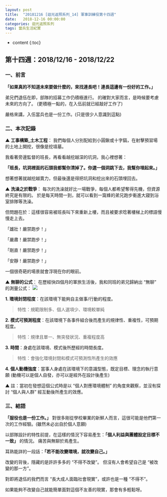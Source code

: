 ```yaml
---
layout: post
title:  "20181216 [迴光返照系列_14] 軍事訓練役第十四週"
date:   2018-12-16 00:00:00
categories: 迴光返照系列
tags: 當兵生活紀實
---
```



* content
{:toc}


## 第十四週：2018/12/16 - 2018/12/22
### 一、前言
**「如果真的不知道未來要做什麼的，來找連長吧！連長這邊有一份好的工作。」**

弟兄們退伍在即，部隊的招募工作仍積極進行。
的確對大家而言，是時候要考慮未來的方向了。
(更積極一點的，在入伍前就已經敲好工作了)

嚴格來講，入伍當兵也是一份工作。(只是很少人意識到這點)


### 二、本次記錄
**▲ 工事構築_土木工程**：
我們每個人分別配給到小圓鍬或十字鎬，在射擊預習場的土地上開挖，很像是挖墳墓。

我看著旁邊監督的班長，再看看越挖越深的坑洞，我心裡想著：

**「班長，坑洞裡面的石頭我都幫你清掉了。你選一個洞跳下去，我幫你埋起來。」**

想著想著就越挖越賣力，但最後還是得把坑洞和挖出來的石頭埋回去。


**▲ 洗澡之於戰爭**：
每次的洗澡就好比一場戰爭，每個人都希望奪得先機，但資源終究是有限的。
於是每天時間一到，就可以看到一窩蜂的弟兄跑步衝進大寢到浴室排隊等洗澡。

但問題在於：這樣很容易被班長叫下來重新上樓，而且被要求唸著樓梯上的標語慢慢走上去。

「雄壯！嚴禁跑步！」

「嚴肅！嚴禁跑步！」

「剛直！嚴禁跑步！」

「安靜！嚴禁跑步！」

一個很奇葩的場景就會浮現在你的眼前。


**▲ 無聊的公式**：
在歷經快四個月的軍旅生活後，我和同班的弟兄歸納出 “無聊” 的測量公式：
![](https://i.imgur.com/a27Q67k.png)


**1. 環境封閉程度**：在該環境下能夠自主做事/行動的程度。
> 特性：規範限制多、個人選項少、環境較單純

**2. 模式可預測程度**：在該環境下各事件組合後而產生的規律性、重複性，可預期程度。
> 特性：規律且單一、無突發狀況、重複程度高

**3. 時間**：身處在該環境、模式後所歷經的時間長度。
> 特性：會強化環境封閉和模式可預測性所產生的效應

**4. 個人動機強度**：當事人身處在該環境下的意識型態，既定目標、理念的執行意願 (動機可以是個人自發，亦可以是經外在設計後產生)

▲ 註：當初在發想這個公式時是以 “個人對應環境體制” 的角度來觀察，並沒有探討 “個人與人群” 經互動後所產生的效應。


### 三、結語
**「服役也是一份工作。」**
對很多剛從學校畢業的新鮮人而言，這很可能是他們第一次的工作經驗。(雖然未必出自於個人意願)

以部隊設計的特性前提，在這樣的情況下容易產生：**「個人利益與團體設定目標不一致」** 的情況。
痛苦與無聊於焉產生。

耳熟能詳的一段話：**「若不能改變環境，就改變自己。」**

改變的背後，隱藏的是許許多多的 “不得不改變”。
但沒有人會希望自己是 “被改變的那一方”。

對即將退伍的我們而言 “長大成人面臨社會現實”，或許也是一種 “不得不”。

如果能夠不改變自己就能簡單面對這個不友善的現實，那會有多輕鬆呀。